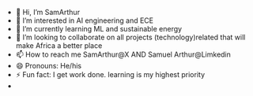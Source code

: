 - 👋 Hi, I’m SamArthur
- 👀 I’m interested in AI engineering and ECE
- 🌱 I’m currently learning ML and sustainable energy
- 💞️ I’m looking to collaborate on all projects (technology)related that will make Africa a better place
- 📫 How to reach me SamArthur@X AND Samuel Arthur@Limkedin
- 😄 Pronouns: He/his
- ⚡ Fun fact: I get work done. learning is my highest priority
- 

<!---
KwesiOnomah/KwesiOnomah is a ✨ special ✨ repository because its `README.md` (this file) appears on your GitHub profile.
You can click the Preview link to take a look at your changes.
--->
